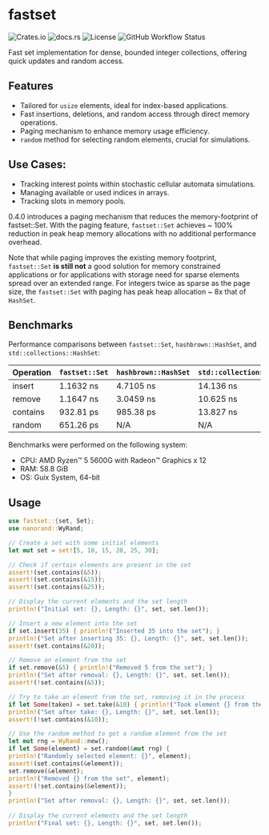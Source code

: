 # fastset

![Crates.io](https://img.shields.io/crates/v/fastset)
![docs.rs](https://img.shields.io/docsrs/fastset)
![License](https://img.shields.io/crates/l/fastset)
![GitHub Workflow Status](https://img.shields.io/actions/workflow/status/b-vitamins/fastset/rust.yml)

Fast set implementation for dense, bounded integer collections, offering quick updates and random access.

## Features

- Tailored for `usize` elements, ideal for index-based applications.
- Fast insertions, deletions, and random access through direct memory operations.
- Paging mechanism to enhance memory usage efficiency.
- `random` method for selecting random elements, crucial for simulations.

## Use Cases:
- Tracking interest points within stochastic cellular automata simulations.
- Managing available or used indices in arrays.
- Tracking slots in memory pools.

0.4.0 introduces a paging mechanism that reduces the memory-footprint of fastset::Set. 
With the paging feature, `fastset::Set` achieves ~ 100% reduction in peak heap memory allocations 
with no additional performance overhead.

Note that while paging improves the existing memory footprint, 
`fastset::Set` **is still not** a good solution for memory constrained applications 
or for applications with storage need for sparse elements spread over an extended range.
For integers twice as sparse as the page size, the `fastset::Set` with paging 
has peak heap allocation ~ 8x that of `HashSet`.

## Benchmarks

Performance comparisons between `fastset::Set`, `hashbrown::HashSet`, and `std::collections::HashSet`:

| Operation | `fastset::Set` | `hashbrown::HashSet` | `std::collections::HashSet` |
|-----------|----------------|----------------------|-----------------------------|
| insert    | 1.1632 ns      | 4.7105 ns            | 14.136 ns                   |
| remove    | 1.1647 ns      | 3.0459 ns            | 10.625 ns                   |
| contains  | 932.81 ps      | 985.38 ps            | 13.827 ns                   |
| random    | 651.26 ps      | N/A                  | N/A                         |

Benchmarks were performed on the following system:
- CPU: AMD Ryzen™ 5 5600G with Radeon™ Graphics x 12
- RAM: 58.8 GiB
- OS: Guix System, 64-bit

## Usage

```rust
use fastset::{set, Set};
use nanorand::WyRand;

// Create a set with some initial elements
let mut set = set![5, 10, 15, 20, 25, 30];

// Check if certain elements are present in the set
assert!(set.contains(&5));
assert!(set.contains(&15));
assert!(set.contains(&25));

// Display the current elements and the set length
println!("Initial set: {}, Length: {}", set, set.len());

// Insert a new element into the set
if set.insert(35) { println!("Inserted 35 into the set"); }
println!("Set after inserting 35: {}, Length: {}", set, set.len());
assert!(set.contains(&20));

// Remove an element from the set
if set.remove(&5) { println!("Removed 5 from the set"); }
println!("Set after removal: {}, Length: {}", set, set.len());
assert!(!set.contains(&5));

// Try to take an element from the set, removing it in the process
if let Some(taken) = set.take(&10) { println!("Took element {} from the set", taken); }
println!("Set after take: {}, Length: {}", set, set.len());
assert!(!set.contains(&10));

// Use the random method to get a random element from the set
let mut rng = WyRand::new();
if let Some(element) = set.random(&mut rng) {
println!("Randomly selected element: {}", element);
assert!(set.contains(&element));
set.remove(&element);
println!("Removed {} from the set", element);
assert!(!set.contains(&element));
}
println!("Set after removal: {}, Length: {}", set, set.len());
    
// Display the current elements and the set length
println!("Final set: {}, Length: {}", set, set.len());
```
